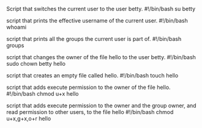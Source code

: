 Script that switches the current user to the user betty.
#!/bin/bash
su betty


script that prints the effective username of the current user.
#!/bin/bash
whoami


script that prints all the groups the current user is part of.
#!/bin/bash
groups


script that changes the owner of the file hello to the user betty.
#!/bin/bash
sudo chown betty hello


script that creates an empty file called hello.
#!/bin/bash
touch hello


script that adds execute permission to the owner of the file hello.
#!/bin/bash
chmod u+x hello


script that adds execute permission to the owner and the group owner, and read permission to other users, to the file hello
#!/bin/bash
chmod u+x,g+x,o+r hello
